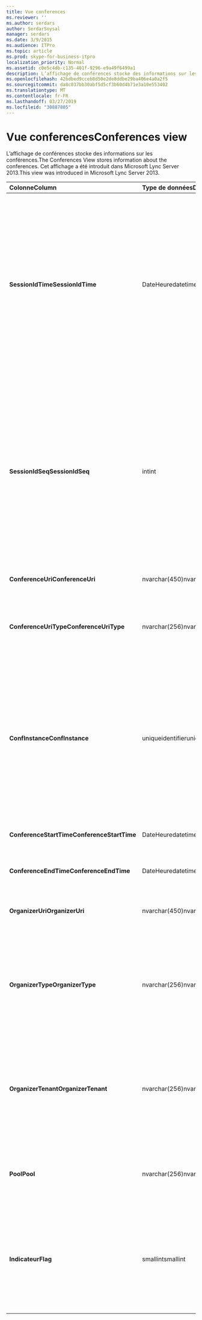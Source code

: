 ```yaml
---
title: Vue conferences
ms.reviewer: ''
ms.author: serdars
author: SerdarSoysal
manager: serdars
ms.date: 3/9/2015
ms.audience: ITPro
ms.topic: article
ms.prod: skype-for-business-itpro
localization_priority: Normal
ms.assetid: c0e5c4db-c135-401f-9296-e9a49f6499a1
description: L’affichage de conférences stocke des informations sur les conférences. Cet affichage a été introduit dans Microsoft Lync Server 2013.
ms.openlocfilehash: 42bdbed9cceb8d50e2de8ddbe29ba406e4a0a2f5
ms.sourcegitcommit: da8c037bb30abf5d5cf3b60d4b71e3a10e553402
ms.translationtype: MT
ms.contentlocale: fr-FR
ms.lasthandoff: 03/27/2019
ms.locfileid: "30887805"
---
```

# <a name="conferences-view"></a><span data-ttu-id="1d856-104">Vue conferences</span><span class="sxs-lookup"><span data-stu-id="1d856-104">Conferences view</span></span>
 
<span data-ttu-id="1d856-105">L’affichage de conférences stocke des informations sur les conférences.</span><span class="sxs-lookup"><span data-stu-id="1d856-105">The Conferences View stores information about the conferences.</span></span> <span data-ttu-id="1d856-106">Cet affichage a été introduit dans Microsoft Lync Server 2013.</span><span class="sxs-lookup"><span data-stu-id="1d856-106">This view was introduced in Microsoft Lync Server 2013.</span></span>
  
|<span data-ttu-id="1d856-107">**Colonne**</span><span class="sxs-lookup"><span data-stu-id="1d856-107">**Column**</span></span>|<span data-ttu-id="1d856-108">**Type de données**</span><span class="sxs-lookup"><span data-stu-id="1d856-108">**Data Type**</span></span>|<span data-ttu-id="1d856-109">**Détails**</span><span class="sxs-lookup"><span data-stu-id="1d856-109">**Details**</span></span>|
|:-----|:-----|:-----|
|<span data-ttu-id="1d856-110">**SessionIdTime**</span><span class="sxs-lookup"><span data-stu-id="1d856-110">**SessionIdTime**</span></span> <br/> |<span data-ttu-id="1d856-111">DateHeure</span><span class="sxs-lookup"><span data-stu-id="1d856-111">datetime</span></span>  <br/> |<span data-ttu-id="1d856-112">Heure de la demande de session.</span><span class="sxs-lookup"><span data-stu-id="1d856-112">Time of session request.</span></span> <span data-ttu-id="1d856-113">Utilisé en conjonction avec SessionIdSeq pour identifier de manière unique une session.</span><span class="sxs-lookup"><span data-stu-id="1d856-113">Used in conjunction with SessionIdSeq to uniquely identify a session.</span></span> <span data-ttu-id="1d856-114">Consultez le [tableau dans Skype pour Business Server 2015 des boîtes de dialogue](dialogs.md) pour plus d’informations.</span><span class="sxs-lookup"><span data-stu-id="1d856-114">See the [Dialogs table in Skype for Business Server 2015](dialogs.md) for more information.</span></span> <br/> |
|<span data-ttu-id="1d856-115">**SessionIdSeq**</span><span class="sxs-lookup"><span data-stu-id="1d856-115">**SessionIdSeq**</span></span> <br/> |<span data-ttu-id="1d856-116">int</span><span class="sxs-lookup"><span data-stu-id="1d856-116">int</span></span>  <br/> |<span data-ttu-id="1d856-117">Numéro d’identification pour identifier la session.</span><span class="sxs-lookup"><span data-stu-id="1d856-117">ID number to identify the session.</span></span> <span data-ttu-id="1d856-118">Utilisé conjointement avec SessionIdTime pour identifier de manière unique une session.</span><span class="sxs-lookup"><span data-stu-id="1d856-118">Used in conjunction with SessionIdTime to uniquely identify a session.</span></span> <span data-ttu-id="1d856-119">Consultez le [tableau dans Skype pour Business Server 2015 des boîtes de dialogue](dialogs.md) pour plus d’informations.</span><span class="sxs-lookup"><span data-stu-id="1d856-119">See the [Dialogs table in Skype for Business Server 2015](dialogs.md) for more information.</span></span> <br/> |
|<span data-ttu-id="1d856-120">**ConferenceUri**</span><span class="sxs-lookup"><span data-stu-id="1d856-120">**ConferenceUri**</span></span> <br/> |<span data-ttu-id="1d856-121">nvarchar(450)</span><span class="sxs-lookup"><span data-stu-id="1d856-121">nvarchar(450)</span></span>  <br/> |<span data-ttu-id="1d856-122">URI de la conférence.</span><span class="sxs-lookup"><span data-stu-id="1d856-122">URI for the conference.</span></span>  <br/> |
|<span data-ttu-id="1d856-123">**ConferenceUriType**</span><span class="sxs-lookup"><span data-stu-id="1d856-123">**ConferenceUriType**</span></span> <br/> |<span data-ttu-id="1d856-124">nvarchar(256)</span><span class="sxs-lookup"><span data-stu-id="1d856-124">nvarchar(256)</span></span>  <br/> |<span data-ttu-id="1d856-125">Type de l’URI de conférence.</span><span class="sxs-lookup"><span data-stu-id="1d856-125">Type of the conference URI.</span></span> <span data-ttu-id="1d856-126">Consultez la [table UriTypes](uritypes.md) pour plus d’informations.</span><span class="sxs-lookup"><span data-stu-id="1d856-126">See the [UriTypes table](uritypes.md) for more information.</span></span> <br/> |
|<span data-ttu-id="1d856-127">**ConfInstance**</span><span class="sxs-lookup"><span data-stu-id="1d856-127">**ConfInstance**</span></span> <br/> |<span data-ttu-id="1d856-128">uniqueidentifier</span><span class="sxs-lookup"><span data-stu-id="1d856-128">uniqueidentifier</span></span>  <br/> |<span data-ttu-id="1d856-129">Utilisé pour les conférences périodiques.</span><span class="sxs-lookup"><span data-stu-id="1d856-129">Used for recurring conferences.</span></span> <span data-ttu-id="1d856-130">Chaque instance d’une conférence périodique a le même ConferenceUri, mais une ConfInstance différente.</span><span class="sxs-lookup"><span data-stu-id="1d856-130">Each instance of a recurring conference has the same ConferenceUri but a different ConfInstance.</span></span>  <br/> |
|<span data-ttu-id="1d856-131">**ConferenceStartTime**</span><span class="sxs-lookup"><span data-stu-id="1d856-131">**ConferenceStartTime**</span></span> <br/> |<span data-ttu-id="1d856-132">DateHeure</span><span class="sxs-lookup"><span data-stu-id="1d856-132">datetime</span></span>  <br/> |<span data-ttu-id="1d856-133">Heure de début de la conférence.</span><span class="sxs-lookup"><span data-stu-id="1d856-133">Starting time for the conference.</span></span>  <br/> |
|<span data-ttu-id="1d856-134">**ConferenceEndTime**</span><span class="sxs-lookup"><span data-stu-id="1d856-134">**ConferenceEndTime**</span></span> <br/> |<span data-ttu-id="1d856-135">DateHeure</span><span class="sxs-lookup"><span data-stu-id="1d856-135">datetime</span></span>  <br/> |<span data-ttu-id="1d856-136">Heure de fin de la conférence.</span><span class="sxs-lookup"><span data-stu-id="1d856-136">Ending time for the conference.</span></span>  <br/> |
|<span data-ttu-id="1d856-137">**OrganizerUri**</span><span class="sxs-lookup"><span data-stu-id="1d856-137">**OrganizerUri**</span></span> <br/> |<span data-ttu-id="1d856-138">nvarchar(450)</span><span class="sxs-lookup"><span data-stu-id="1d856-138">nvarchar(450)</span></span>  <br/> |<span data-ttu-id="1d856-139">URI de l’utilisateur qui a organisé la conférence.</span><span class="sxs-lookup"><span data-stu-id="1d856-139">URI of the user who organized the conference.</span></span>  <br/> |
|<span data-ttu-id="1d856-140">**OrganizerType**</span><span class="sxs-lookup"><span data-stu-id="1d856-140">**OrganizerType**</span></span> <br/> |<span data-ttu-id="1d856-141">nvarchar(256)</span><span class="sxs-lookup"><span data-stu-id="1d856-141">nvarchar(256)</span></span>  <br/> |<span data-ttu-id="1d856-142">Type d’URI de l’utilisateur qui a organisé la conférence.</span><span class="sxs-lookup"><span data-stu-id="1d856-142">Type of URI of the user who organized the conference.</span></span> <span data-ttu-id="1d856-143">Consultez la [table UriTypes](uritypes.md) pour plus d’informations.</span><span class="sxs-lookup"><span data-stu-id="1d856-143">See the [UriTypes table](uritypes.md) for more information.</span></span> <br/> |
|<span data-ttu-id="1d856-144">**OrganizerTenant**</span><span class="sxs-lookup"><span data-stu-id="1d856-144">**OrganizerTenant**</span></span> <br/> |<span data-ttu-id="1d856-145">nvarchar(256)</span><span class="sxs-lookup"><span data-stu-id="1d856-145">nvarchar(256)</span></span>  <br/> |<span data-ttu-id="1d856-146">Client de l’utilisateur qui a organisé la conférence.</span><span class="sxs-lookup"><span data-stu-id="1d856-146">Tenant of the user who organized the conference.</span></span> <span data-ttu-id="1d856-147">Consultez le [tableau des clients](tenants.md) pour plus d’informations.</span><span class="sxs-lookup"><span data-stu-id="1d856-147">See the [Tenants table](tenants.md) for more information.</span></span> <br/> |
|<span data-ttu-id="1d856-148">**Pool**</span><span class="sxs-lookup"><span data-stu-id="1d856-148">**Pool**</span></span> <br/> |<span data-ttu-id="1d856-149">nvarchar(256)</span><span class="sxs-lookup"><span data-stu-id="1d856-149">nvarchar(256)</span></span>  <br/> |<span data-ttu-id="1d856-150">Nom de domaine complet du pool ayant hébergé la conférence.</span><span class="sxs-lookup"><span data-stu-id="1d856-150">Fully qualified domain name of the pool that hosted the conference.</span></span>  <br/> |
|<span data-ttu-id="1d856-151">**Indicateur**</span><span class="sxs-lookup"><span data-stu-id="1d856-151">**Flag**</span></span> <br/> |<span data-ttu-id="1d856-152">smallint</span><span class="sxs-lookup"><span data-stu-id="1d856-152">smallint</span></span>  <br/> |<span data-ttu-id="1d856-153">Masque de bits qui contient les attributs de la conférence.</span><span class="sxs-lookup"><span data-stu-id="1d856-153">Bit mask that contains Conference Attributes.</span></span> <span data-ttu-id="1d856-154">Valeurs possibles :</span><span class="sxs-lookup"><span data-stu-id="1d856-154">Possible values are:</span></span>  <br/> <span data-ttu-id="1d856-155">0 x 01 - Transaction synthétique</span><span class="sxs-lookup"><span data-stu-id="1d856-155">0X01 - Synthetic Transaction</span></span>  <br/> |
   

